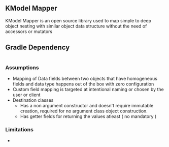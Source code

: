 ## KModel Mapper 

KModel Mapper is an open source library used to map simple to deep object nesting with similar object data structure without the need of accessors or mutators

## Gradle Dependency
```xml

```

### Assumptions
- Mapping of Data fields between two objects that have homogeneous fields and data type happens out of the box with zero configuration
- Custom field mapping is targeted at intentional naming or chosen by the user or client
- Destination classes
    - Has a non argument constructor and doesn't require immutable creation, required for no argument class object construction.
    - Has getter fields for returning the values atleast ( no mandatory )

### Limitations
- 